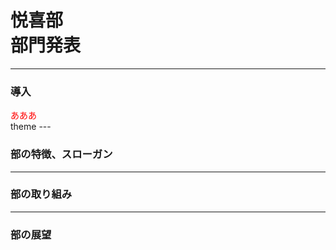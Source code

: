 # 悦喜部<br>部門発表
---
### 導入
<div style="color:red;">あああ</div>
theme
---


### 部の特徴、スローガン


---


### 部の取り組み


---


### 部の展望
